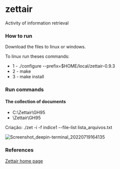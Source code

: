 # zettair
Activity of information retrieval 


### How to run

<p> Download the files to linux or windows. </p>

To linux run theses commands:
- 1 - ./configure --prefix=$HOME/local/zettair-0.9.3
- 2 - make
- 3 - make install 

### Run commands

#### The collection of documents
 
 - C:\Zettair\GH95
 - \Zettair\GH95
 
 Criação: ./zet -i -f indice1 --file-list lista_arquivos.txt 

 ![Screenshot_deepin-terminal_20220719164135](https://user-images.githubusercontent.com/31135896/179834868-2a64b619-1410-4b23-896e-65d113c34e5e.jpg)


### References

<p><a href="http://www.seg.rmit.edu.au/zettair/index.html">Zettair home page</a></p>
